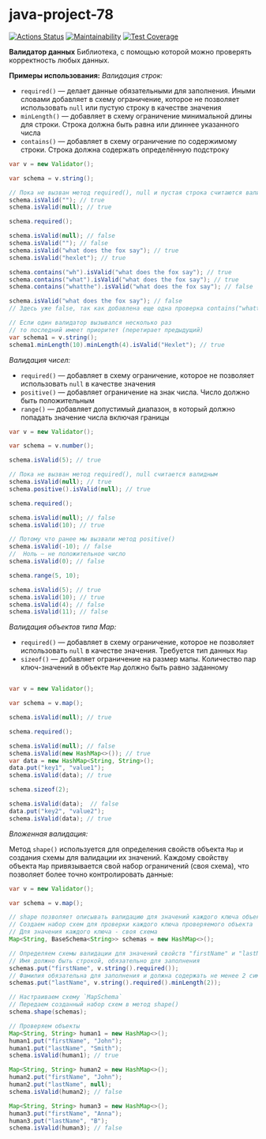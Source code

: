 # java-project-78

[![Actions Status](https://github.com/Denis-Shakhurov/java-project-78/actions/workflows/hexlet-check.yml/badge.svg)](https://github.com/Denis-Shakhurov/java-project-78/actions)
[![Maintainability](https://api.codeclimate.com/v1/badges/91072a2e44655184e44c/maintainability)](https://codeclimate.com/github/Denis-Shakhurov/java-project-78/maintainability)
[![Test Coverage](https://api.codeclimate.com/v1/badges/91072a2e44655184e44c/test_coverage)](https://codeclimate.com/github/Denis-Shakhurov/java-project-78/test_coverage)

**Валидатор данных**
Библиотека, с помощью которой можно проверять корректность любых данных.

**Примеры использования:**
*Валидация строк:*

* `required()` — делает данные обязательными для заполнения. Иными словами добавляет в схему ограничение, которое не позволяет использовать `null` или пустую строку в качестве значения
* `minLength()` — добавляет в схему ограничение минимальной длины для строки. Строка должна быть равна или длиннее указанного числа
* `contains()` — добавляет в схему ограничение по содержимому строки. Строка должна содержать определённую подстроку

```java
var v = new Validator();

var schema = v.string();

// Пока не вызван метод required(), null и пустая строка считаются валидным
schema.isValid(""); // true
schema.isValid(null); // true

schema.required();

schema.isValid(null); // false
schema.isValid(""); // false
schema.isValid("what does the fox say"); // true
schema.isValid("hexlet"); // true

schema.contains("wh").isValid("what does the fox say"); // true
schema.contains("what").isValid("what does the fox say"); // true
schema.contains("whatthe").isValid("what does the fox say"); // false

schema.isValid("what does the fox say"); // false
// Здесь уже false, так как добавлена еще одна проверка contains("whatthe")

// Если один валидатор вызывался несколько раз
// то последний имеет приоритет (перетирает предыдущий)
var schema1 = v.string();
schema1.minLength(10).minLength(4).isValid("Hexlet"); // true
```
*Валидация чисел:*

* `required()` — добавляет в схему ограничение, которое не позволяет использовать `null` в качестве значения
* `positive()` — добавляет ограничение на знак числа. Число должно быть положительным
* `range()` — добавляет допустимый диапазон, в который должно попадать значение числа включая границы

```java
var v = new Validator();

var schema = v.number();

schema.isValid(5); // true

// Пока не вызван метод required(), null считается валидным
schema.isValid(null); // true
schema.positive().isValid(null); // true

schema.required();

schema.isValid(null); // false
schema.isValid(10); // true

// Потому что ранее мы вызвали метод positive()
schema.isValid(-10); // false
//  Ноль — не положительное число
schema.isValid(0); // false

schema.range(5, 10);

schema.isValid(5); // true
schema.isValid(10); // true
schema.isValid(4); // false
schema.isValid(11); // false
```

*Валидация объектов типа Map:*

* `required()` — добавляет в схему ограничение, которое не позволяет использовать `null` в качестве значения. Требуется тип данных `Map`
* `sizeof()` — добавляет ограничение на размер мапы. Количество пар ключ-значений в объекте `Map` должно быть равно заданному

```java

var v = new Validator();

var schema = v.map();

schema.isValid(null); // true

schema.required();

schema.isValid(null); // false
schema.isValid(new HashMap<>()); // true
var data = new HashMap<String, String>();
data.put("key1", "value1");
schema.isValid(data); // true

schema.sizeof(2);

schema.isValid(data);  // false
data.put("key2", "value2");
schema.isValid(data); // true
```

*Вложенная валидация:*

Метод `shape()` используется для определения свойств объекта `Map` и создания схемы для валидации их значений. Каждому свойству объекта `Map` привязывается свой набор ограничений (своя схема), что позволяет более точно контролировать данные:

```java
var v = new Validator();

var schema = v.map();

// shape позволяет описывать валидацию для значений каждого ключа объекта Map
// Создаем набор схем для проверки каждого ключа проверяемого объекта
// Для значения каждого ключа - своя схема
Map<String, BaseSchema<String>> schemas = new HashMap<>();

// Определяем схемы валидации для значений свойств "firstName" и "lastName"
// Имя должно быть строкой, обязательно для заполнения
schemas.put("firstName", v.string().required());
// Фамилия обязательна для заполнения и должна содержать не менее 2 символов
schemas.put("lastName", v.string().required().minLength(2));

// Настраиваем схему `MapSchema`
// Передаем созданный набор схем в метод shape()
schema.shape(schemas);

// Проверяем объекты
Map<String, String> human1 = new HashMap<>();
human1.put("firstName", "John");
human1.put("lastName", "Smith");
schema.isValid(human1); // true

Map<String, String> human2 = new HashMap<>();
human2.put("firstName", "John");
human2.put("lastName", null);
schema.isValid(human2); // false

Map<String, String> human3 = new HashMap<>();
human3.put("firstName", "Anna");
human3.put("lastName", "B");
schema.isValid(human3); // false
```

